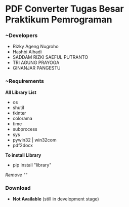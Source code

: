 # PDF Converter Tugas Besar Praktikum Pemrograman

### ~Developers
- Rizky Ageng Nugroho
- Hashbi Alhadi
- SADDAM RIZKI SAEFUL PUTRANTO
- TRI AGUNG PRAYOGA
- GINANJAR PANGESTU

### ~Requirements
**All Library List**
- os
- shutil
- tkinter
- colorama
- time
- subprocess
- sys
- pywin32 | win32com
- pdf2docx

**To install Library**
- pip install "library"

*Remove ""*

### Download
- **Not Available** (still in development stage)

